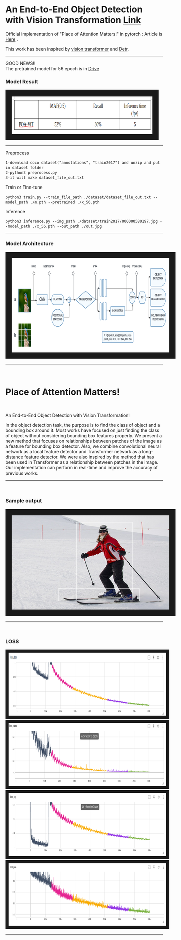 # An End-to-End Object Detection with Vision Transformation [Link](article.pdf)

Official implementation of "Place of Attention Matters!" in pytorch : Article is [Here](article.pdf) .
<br/>

This work has been inspired by [vision transformer](https://arxiv.org/abs/2010.11929) and [Detr](https://arxiv.org/abs/2005.12872).
<br/>

---
GOOD NEWS!!<br/>
The pretrained model for 56 epoch is in [Drive](https://drive.google.com/file/d/1fNFAW1WeSJEpe4U-tlyZadDuo2jpqRay/view?usp=sharing)

### Model Result
<img src="/images/result.png" width="450" height="120" border="20" title="model">


---
Preprocess

    1-download coco dataset("annotations", "train2017") and unzip and put in dataset folder
    2-python3 preprocess.py
    3-it will make dataset_file_out.txt

Train or Fine-tune
    
    python3 train.py --train_file_path ./dataset/dataset_file_out.txt --model_path ./m.pth --pretrained ./x_56.pth

Inference

    python3 inference.py --img_path ./dataset/train2017/000000580197.jpg --model_path ./x_56.pth --out_path ./out.jpg
    
---
### Model Architecture
<img src="/images/model.png" width="900" height="300" border="20" title="model">

---

<br/>

# Place of Attention Matters! 
<br/>

An End-to-End Object Detection with Vision Transformation!


In the object detection task, the purpose is to find the class of object and a bounding box
around it. Most works have focused on just finding the class of object without considering
bounding box features properly. We present a new method that focuses on relationships
between patches of the image as a feature for bounding box detector.
Also, we combine convolutional neural network as a local feature detector and
Transformer network as a long-distance feature detector. We were also inspired by the
method that has been used in Transformer as a relationship between patches in the image.
Our implementation can perform in real-time and improve the accuracy of previous works.

---
<br/>

### Sample output
<img src="/images/sample.jpg" width="900" height="300" border="20" title="sample">

---

<br/>

### LOSS
<img src="/images/loss_box.png" width="900" height="200" border="10" title="loss_box">

<img src="/images/loss_class.png" width="900" height="200" border="10" title="loss_class">

<img src="/images/loss_obj.png" width="900" height="200" border="10" title="loss_obj">

<img src="/images/loss_poa.png" width="900" height="200" border="10" title="loss_poa">

---
